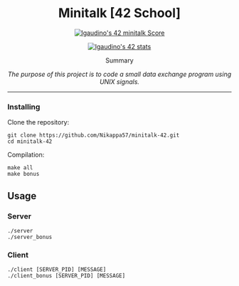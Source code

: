 <h1 align="center">Minitalk [42 School] </h1>

<p align="center">
	<a href="https://github.com/JaeSeoKim/badge42"><img src="https://badge42.coday.fr/api/v2/clqxo53wo048601p4i7u947zd/project/3099373" alt="lgaudino's 42 minitalk Score" /></a>
</p>

<p align="center">
	<a href="https://github.com/JaeSeoKim/badge42"><img src="https://badge42.coday.fr/api/v2/clqxo53wo048601p4i7u947zd/stats?cursusId=21&coalitionId=124" alt="lgaudino's 42 stats" /></a>
</p>

<p align="center">
	Summary
</p>

<p align="center">
	<i>The purpose of this project is to code a small data exchange program
using UNIX signals.</i>
</p>

<hr>
<!-- Use this format: https://github.com/Nikappa57/Fractol-42 -->


### Installing

Clone the repository:

```
git clone https://github.com/Nikappa57/minitalk-42.git
cd minitalk-42
```

Compilation:

```
make all
make bonus
```

## Usage <a name="usage"></a>

### Server

```
./server
./server_bonus
```

### Client

```
./client [SERVER_PID] [MESSAGE]
./client_bonus [SERVER_PID] [MESSAGE]
```

